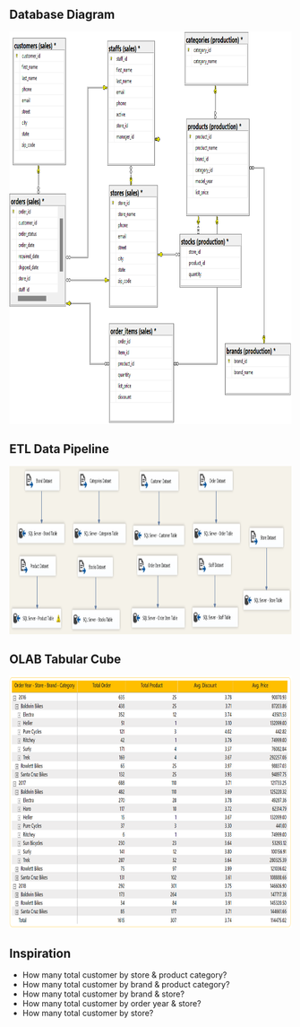## Database Diagram
<img src="https://github.com/Bayunova28/BikeStore_DWH_Analytics/blob/main/Create%20Database/database_diagram.png" height="700" width="1000">

## ETL Data Pipeline 
<img src="https://github.com/Bayunova28/BikeStore_DWH_Analytics/blob/main/Create%20Database/data_pipeline.png" height="300" width="1000">

## OLAB Tabular Cube
<img src="https://github.com/Bayunova28/BikeStore_DWH_Analytics/blob/main/OLAB-Tabular-Cube-BikeStores.png" height="450" width="1000">

## Inspiration
* How many total customer by store & product category?
* How many total customer by brand & product category?
* How many total customer by brand & store?
* How many total customer by order year & store?
* How many total customer by store?
